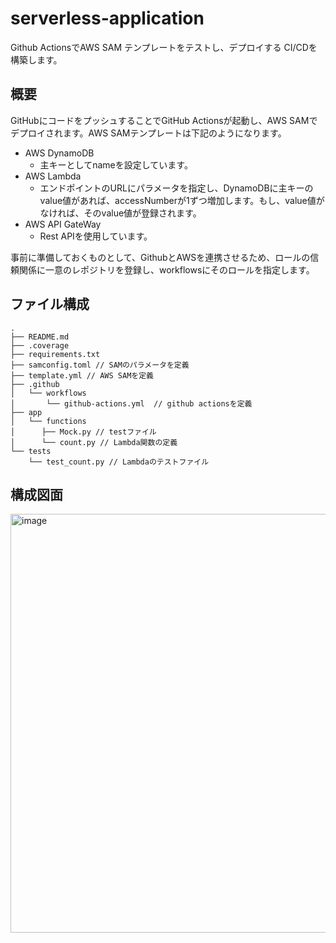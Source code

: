 # serverless-application
Github ActionsでAWS SAM テンプレートをテストし、デプロイする CI/CDを構築します。

## 概要
GitHubにコードをプッシュすることでGitHub Actionsが起動し、AWS SAMでデプロイされます。AWS SAMテンプレートは下記のようになります。
- AWS DynamoDB
  - 主キーとしてnameを設定しています。
- AWS Lambda
  - エンドポイントのURLにパラメータを指定し、DynamoDBに主キーのvalue値があれば、accessNumberが1ずつ増加します。もし、value値がなければ、そのvalue値が登録されます。
- AWS API GateWay
  - Rest APIを使用しています。
    
事前に準備しておくものとして、GithubとAWSを連携させるため、ロールの信頼関係に一意のレポジトリを登録し、workflowsにそのロールを指定します。

## ファイル構成
```
.
├── README.md
├── .coverage
├── requirements.txt
├── samconfig.toml // SAMのパラメータを定義
├── template.yml // AWS SAMを定義
├── .github
│   └── workflows
│       └── github-actions.yml  // github actionsを定義
├── app
│   └── functions
│      ├── Mock.py // testファイル
│      └── count.py // Lambda関数の定義
└── tests 
    └── test_count.py // Lambdaのテストファイル
```

## 構成図面
<img width="670" alt="image" src="https://github.com/kimsarai/serverless-application/assets/144189297/99f06f53-b803-4e42-b20f-e82d3483367d">


